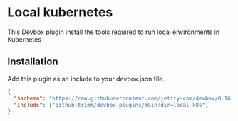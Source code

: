 # Local kubernetes

This Devbox plugin install the tools required to run local environments in Kubernetes

## Installation

Add this plugin as an include to your devbox.json file.

```json
{
  "$schema": "https://raw.githubusercontent.com/jetify-com/devbox/0.16.0/.schema/devbox.schema.json",
  "include": ["github:trimm/devbox-plugins/main?dir=local-k8s"]
}
```

